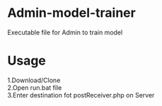 # Admin-model-trainer
Executable file for Admin to train model 
# Usage
1.Download/Clone<br />
2.Open run.bat file<br />
3.Enter destination fot postReceiver.php on Server<br />

